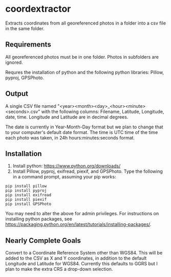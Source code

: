 # coordextractor
Extracts coordinates from all georeferenced photos in a folder into a csv file in the same folder.

## Requirements
All georeferenced photos must be in one folder. Photos in subfolders are ignored.

Requres the installation of python and the following python libraries: Pillow, pyproj, GPSPhoto.

## Output
A single CSV file named "&lt;year&gt;&lt;month&gt;&lt;day&gt;_&lt;hour&gt;&lt;minute&gt;&lt;seconds&gt;.csv" with the following columns: Filename, Latitude, Longitude, date, time. Longitude and Latitude are in decimal degrees.

The date is currently in Year-Month-Day format but we plan to change that to your computer's default date format. The time is UTC time of the time each photo was taken, in 24h hours:minutes:seconds format.

## Installation
  1. Install python: https://www.python.org/downloads/
  2. Install Pillow, pyproj, exifread, piexif, and GPSPhoto. Type the following in a command prompt, assuming your pip works:
  ```
  pip install pillow
  pip install pyproj
  pip install exifread
  pip install piexif
  pip install GPSPhoto
  ```
  You may need to alter the above for admin privileges. For instructions on installing python packages, see https://packaging.python.org/en/latest/tutorials/installing-packages/.

## Nearly Complete Goals
  
Convert to a Coordinate Reference System other than WGS84. This will be added to the CSV as X and Y coordinates, in addition to the default Longitude and Latitude for WGS84. Currently this defaults to GGRS but I plan to make the extra CRS a drop-down selection.
